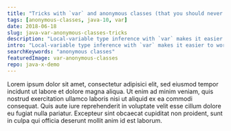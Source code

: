 ```yaml
---
title: "Tricks with `var` and anonymous classes (that you should never use at work)"
tags: [anonymous-classes, java-10, var]
date: 2018-06-18
slug: java-var-anonymous-classes-tricks
description: "Local-variable type inference with `var` makes it easier to work with anonymous classes, e.g. for ad-hoc fields and methods. Don't do it, though!"
intro: "Local-variable type inference with `var` makes it easier to work with anonymous classes, for example to create ad-hoc fields and methods. But does that mean you should use them more often? I think not."
searchKeywords: "anonymous classes"
featuredImage: var-anonymous-classes
repo: java-x-demo
---
```


Lorem ipsum dolor sit amet, consectetur adipisici elit, sed eiusmod tempor incidunt ut labore et dolore magna aliqua.
Ut enim ad minim veniam, quis nostrud exercitation ullamco laboris nisi ut aliquid ex ea commodi consequat.
Quis aute iure reprehenderit in voluptate velit esse cillum dolore eu fugiat nulla pariatur.
Excepteur sint obcaecat cupiditat non proident, sunt in culpa qui officia deserunt mollit anim id est laborum.